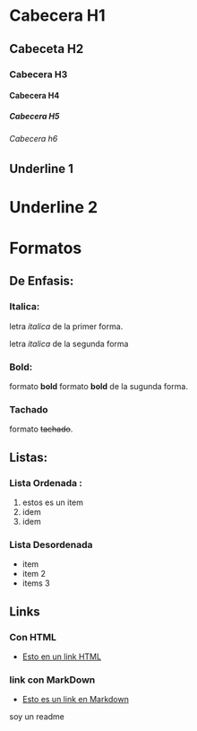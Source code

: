 # Cabecera H1
## Cabeceta H2
### Cabecera H3
#### Cabecera H4
##### Cabecera H5
###### Cabecera h6
Underline 1
-------------------
Underline 2
=============


# Formatos

## De Enfasis:

### Italica:
letra *italica* de la primer forma.

letra _italica_ de la segunda forma

### Bold:

formato **bold**
formato __bold__ de la sugunda forma.

### Tachado

formato ~~tachado~~.

## Listas:

 ### Lista Ordenada :

1. estos es un item
2. idem
3. idem
 ### Lista Desordenada

- item
- item 2
- items 3

## Links

### Con HTML

- <a href="https://www.google.com/webhp?hl=es&ictx=2&sa=X&ved=0ahUKEwjhh4iHhujkAhXvIbkGHUncAn4QPQgH"> Esto en un link HTML </a>

### link con MarkDown
 
- [Esto es un link en Markdown](https://www.google.com/webhp?hl=es&ictx=2&sa=X&ved=0ahUKEwjhh4iHhujkAhXvIbkGHUncAn4QPQgH)


soy un readme
